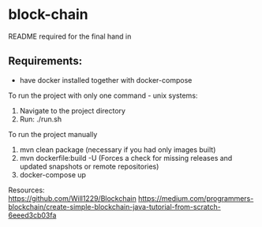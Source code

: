 # block-chain

README required for the final hand in  

## Requirements:
- have docker installed together with docker-compose

To run the project with only one command - unix systems:
1. Navigate to the project directory
2. Run: ./run.sh 

To run the project manually
1. mvn clean package (necessary if you had only images built)
2. mvn dockerfile:build -U (Forces a check for missing releases and updated snapshots or remote repositories)
3. docker-compose up


Resources:    
https://github.com/Will1229/Blockchain
https://medium.com/programmers-blockchain/create-simple-blockchain-java-tutorial-from-scratch-6eeed3cb03fa
